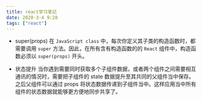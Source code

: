 ```yaml
---
title: react学习笔记
date: 2020-3-4 9:28
tags: ["react"]
---
```


<CreateTime/>
<TagLinks />

- super(props)
  在 `JavaScript class` 中，每次你定义其子类的构造函数时，都需要调用 `super` 方法。因此，在所有含有构造函数的的 `React` 组件中，构造函数必须以 `super(props)` 开头。

- 状态提升
  当你遇到需要同时获取多个子组件数据，或者两个组件之间需要相互通讯的情况时，需要把子组件的 state 数据提升至其共同的父组件当中保存。之后父组件可以通过 props 将状态数据传递到子组件当中。这样应用当中所有组件的状态数据就能够更方便地同步共享了。
